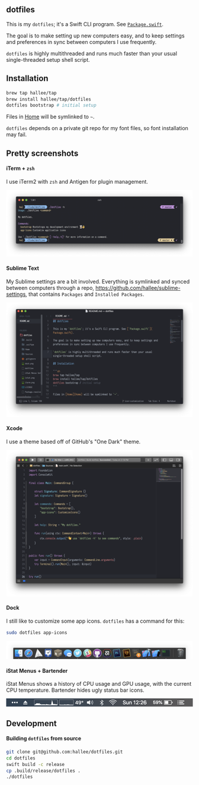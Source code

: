## dotfiles

This is my `dotfiles`; it's a Swift CLI program. See [`Package.swift`](Package.swift).

The goal is to make setting up new computers easy, and to keep settings and preferences in sync between computers I use frequently.

`dotfiles` is highly multithreaded and runs much faster than your usual single-threaded setup shell script.

## Installation

```sh
brew tap hallee/tap
brew install hallee/tap/dotfiles
dotfiles bootstrap # initial setup
```

Files in [Home](Home) will be symlinked to `~`.

`dotfiles` depends on a private git repo for my font files, so font installation may fail.

## Pretty screenshots

#### iTerm + `zsh`

I use iTerm2 with `zsh` and Antigen for plugin management.

![iterm2](Screenshots/iterm.png)

#### Sublime Text

My Sublime settings are a bit involved. Everything is symlinked and synced between computers through a repo, https://github.com/hallee/sublime-settings, that contains `Packages` and `Installed Packages`.

![sublime](Screenshots/sublime.png)

#### Xcode

I use a theme based off of GitHub's "One Dark" theme.

![xcode](Screenshots/xcode.png)

#### Dock

I still like to customize some app icons. `dotfiles` has a command for this:

```sh
sudo dotfiles app-icons
```

![dock](Screenshots/dock.png)

#### iStat Menus + Bartender

iStat Menus shows a history of CPU usage and GPU usage, with the current CPU temperature. Bartender hides ugly status bar icons.

![istat](Screenshots/istat.png)


## Development

#### Building `dotfiles` from source

```sh
git clone git@github.com:hallee/dotfiles.git
cd dotfiles
swift build -c release
cp .build/release/dotfiles .
./dotfiles
```
